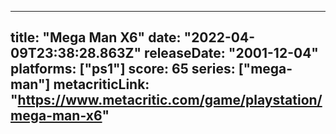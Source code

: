 
---
title: "Mega Man X6"
date: "2022-04-09T23:38:28.863Z"
releaseDate: "2001-12-04"
platforms: ["ps1"]
score: 65
series: ["mega-man"]
metacriticLink: "https://www.metacritic.com/game/playstation/mega-man-x6"
---
